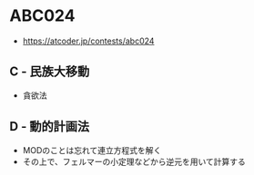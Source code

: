 # ABC024
* https://atcoder.jp/contests/abc024


## C - 民族大移動
* 貪欲法


## D - 動的計画法
* MODのことは忘れて連立方程式を解く
* その上で、フェルマーの小定理などから逆元を用いて計算する

